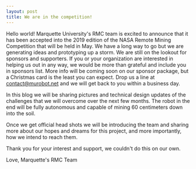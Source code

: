 ```yaml
---
layout: post
title: We are in the competition!
---
```


Hello world! Marquette University's RMC team is excited to announce that it has been accepted into the 2019 edition of the NASA Remote Mining Competition that will be held in May. We have a long way to go but we are generating ideas and prototyping up a storm. We are still on the lookout for sponsors and supporters. If you or your organization are interested in helping us out in any way, we would be more than grateful and include you in sponsors list. More info will be coming soon on our sponsor package, but a Christmas card is the least you can expect. Drop us a line at [contact@murobot.net](mailto:contact@murobot.net) and we will get back to you within a business day.

In this blog we will be sharing pictures and technical design updates of the challenges that we will overcome over the next few months. The robot in the end will be fully autonomous and capable of mining 60 centimeters down into the soil.

Once we get official head shots we will be introducing the team and sharing more about our hopes and dreams for this project, and more importantly, how we intend to reach them.

Thank you for your interest and support, we couldn't do this on our own.

Love,
Marquette's RMC Team
